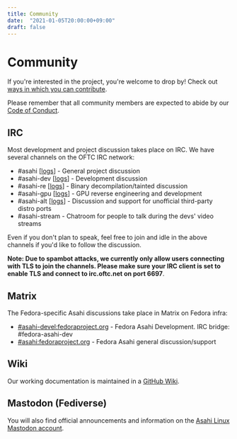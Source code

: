 ```yaml
---
title: Community
date:  "2021-01-05T20:00:00+09:00"
draft: false
---
```


# Community

If you're interested in the project, you're welcome to drop by!  Check out [ways in which you can contribute](/contribute).

Please remember that all community members are expected to abide by our [Code of Conduct](/code-of-conduct).

## IRC

Most development and project discussion takes place on IRC. We have several channels on the OFTC IRC network:

* #asahi [[logs](https://oftc.irclog.whitequark.org/asahi)] - General project discussion
* #asahi-dev [[logs](https://oftc.irclog.whitequark.org/asahi-dev)] - Development discussion
* #asahi-re [[logs](https://oftc.irclog.whitequark.org/asahi-re)] - Binary decompilation/tainted discussion
* #asahi-gpu [[logs](https://oftc.irclog.whitequark.org/asahi-gpu)] - GPU reverse engineering and development
* #asahi-alt [[logs](https://oftc.irclog.whitequark.org/asahi-alt)] - Discussion and support for unofficial third-party distro ports
* #asahi-stream - Chatroom for people to talk during the devs' video streams

Even if you don't plan to speak, feel free to join and idle in the above channels if you'd like to follow the discussion.

**Note: Due to spambot attacks, we currently only allow users connecting with TLS to join the channels. Please make sure your IRC client is set to enable TLS and connect to irc.oftc.net on port 6697**.

## Matrix

The Fedora-specific Asahi discussions take place in Matrix on Fedora infra:
* [#asahi-devel:fedoraproject.org](https://matrix.to/#/#asahi-devel:fedoraproject.org) - Fedora Asahi Development. IRC bridge: #fedora-asahi-dev
* [#asahi:fedoraproject.org](https://matrix.to/#/#asahi:fedoraproject.org) - Fedora Asahi general discussion/support

## Wiki

Our working documentation is maintained in a [GitHub Wiki](https://github.com/AsahiLinux/docs/wiki/).

## Mastodon (Fediverse)

You will also find official announcements and information on the [Asahi Linux Mastodon account](https://social.treehouse.systems/@AsahiLinux).
